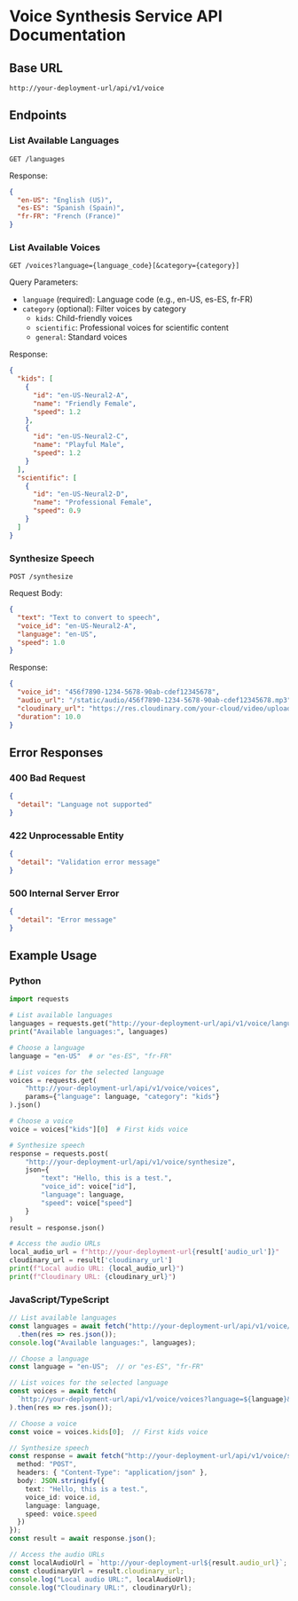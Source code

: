 # Voice Synthesis Service API Documentation

## Base URL
```
http://your-deployment-url/api/v1/voice
```

## Endpoints

### List Available Languages
```
GET /languages
```

Response:
```json
{
  "en-US": "English (US)",
  "es-ES": "Spanish (Spain)",
  "fr-FR": "French (France)"
}
```

### List Available Voices
```
GET /voices?language={language_code}[&category={category}]
```

Query Parameters:
- `language` (required): Language code (e.g., en-US, es-ES, fr-FR)
- `category` (optional): Filter voices by category
  - `kids`: Child-friendly voices
  - `scientific`: Professional voices for scientific content
  - `general`: Standard voices

Response:
```json
{
  "kids": [
    {
      "id": "en-US-Neural2-A",
      "name": "Friendly Female",
      "speed": 1.2
    },
    {
      "id": "en-US-Neural2-C",
      "name": "Playful Male",
      "speed": 1.2
    }
  ],
  "scientific": [
    {
      "id": "en-US-Neural2-D",
      "name": "Professional Female",
      "speed": 0.9
    }
  ]
}
```

### Synthesize Speech
```
POST /synthesize
```

Request Body:
```json
{
  "text": "Text to convert to speech",
  "voice_id": "en-US-Neural2-A",
  "language": "en-US",
  "speed": 1.0
}
```

Response:
```json
{
  "voice_id": "456f7890-1234-5678-90ab-cdef12345678",
  "audio_url": "/static/audio/456f7890-1234-5678-90ab-cdef12345678.mp3",
  "cloudinary_url": "https://res.cloudinary.com/your-cloud/video/upload/v1234567890/voice-synthesis/456f7890-1234-5678-90ab-cdef12345678.mp3",
  "duration": 10.0
}
```

## Error Responses

### 400 Bad Request
```json
{
  "detail": "Language not supported"
}
```

### 422 Unprocessable Entity
```json
{
  "detail": "Validation error message"
}
```

### 500 Internal Server Error
```json
{
  "detail": "Error message"
}
```

## Example Usage

### Python
```python
import requests

# List available languages
languages = requests.get("http://your-deployment-url/api/v1/voice/languages").json()
print("Available languages:", languages)

# Choose a language
language = "en-US"  # or "es-ES", "fr-FR"

# List voices for the selected language
voices = requests.get(
    "http://your-deployment-url/api/v1/voice/voices",
    params={"language": language, "category": "kids"}
).json()

# Choose a voice
voice = voices["kids"][0]  # First kids voice

# Synthesize speech
response = requests.post(
    "http://your-deployment-url/api/v1/voice/synthesize",
    json={
        "text": "Hello, this is a test.",
        "voice_id": voice["id"],
        "language": language,
        "speed": voice["speed"]
    }
)
result = response.json()

# Access the audio URLs
local_audio_url = f"http://your-deployment-url{result['audio_url']}"
cloudinary_url = result['cloudinary_url']
print(f"Local audio URL: {local_audio_url}")
print(f"Cloudinary URL: {cloudinary_url}")
```

### JavaScript/TypeScript
```typescript
// List available languages
const languages = await fetch("http://your-deployment-url/api/v1/voice/languages")
  .then(res => res.json());
console.log("Available languages:", languages);

// Choose a language
const language = "en-US";  // or "es-ES", "fr-FR"

// List voices for the selected language
const voices = await fetch(
  `http://your-deployment-url/api/v1/voice/voices?language=${language}&category=kids`
).then(res => res.json());

// Choose a voice
const voice = voices.kids[0];  // First kids voice

// Synthesize speech
const response = await fetch("http://your-deployment-url/api/v1/voice/synthesize", {
  method: "POST",
  headers: { "Content-Type": "application/json" },
  body: JSON.stringify({
    text: "Hello, this is a test.",
    voice_id: voice.id,
    language: language,
    speed: voice.speed
  })
});
const result = await response.json();

// Access the audio URLs
const localAudioUrl = `http://your-deployment-url${result.audio_url}`;
const cloudinaryUrl = result.cloudinary_url;
console.log("Local audio URL:", localAudioUrl);
console.log("Cloudinary URL:", cloudinaryUrl);
``` 
